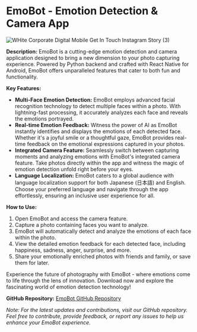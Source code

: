 # EmoBot - Emotion Detection & Camera App
![WHite Corporate Digital Mobile Get In Touch Instagram Story (3)](https://github.com/DevWaiYanLinn/emobot/assets/134668458/27d9a82d-524b-463c-9104-c4a5a8196b67)



**Description:**
EmoBot is a cutting-edge emotion detection and camera application designed to bring a new dimension to your photo capturing experience. Powered by Python backend and crafted with React Native for Android, EmoBot offers unparalleled features that cater to both fun and functionality.

**Key Features:**
- **Multi-Face Emotion Detection:** EmoBot employs advanced facial recognition technology to detect multiple faces within a photo. With lightning-fast processing, it accurately analyzes each face and reveals the emotions portrayed.
- **Real-time Emotion Feedback:** Witness the power of AI as EmoBot instantly identifies and displays the emotions of each detected face. Whether it's a joyful smile or a thoughtful gaze, EmoBot provides real-time feedback on the emotional expressions captured in your photos.
- **Integrated Camera Feature:** Seamlessly switch between capturing moments and analyzing emotions with EmoBot's integrated camera feature. Take photos directly within the app and witness the magic of emotion detection unfold right before your eyes.
- **Language Localization:** EmoBot caters to a global audience with language localization support for both Japanese (日本語) and English. Choose your preferred language and navigate through the app effortlessly, ensuring an inclusive user experience for all.

**How to Use:**
1. Open EmoBot and access the camera feature.
2. Capture a photo containing faces you want to analyze.
3. EmoBot will automatically detect and analyze the emotions of each face within the photo.
4. View the detailed emotion feedback for each detected face, including happiness, sadness, anger, surprise, and more.
5. Share your emotionally enriched photos with friends and family, or save them for later.

Experience the future of photography with EmoBot - where emotions come to life through the lens of innovation. Download now and explore the fascinating world of emotion detection technology!

**GitHub Repository:** [EmoBot GitHub Repository](https://github.com/DevWaiYanLinn/emobot)

*Note: For the latest updates and contributions, visit our GitHub repository. Feel free to contribute, provide feedback, or report any issues to help us enhance your EmoBot experience.*
